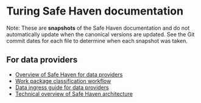 # Turing Safe Haven documentation

Note: These are **snapshots** of the Safe Haven documentation and do not automatically update when the canonical versions are updated. See the Git commit dates for each file to determine when each snapshot was taken.

## For data providers
- [Overview of Safe Haven for data providers](provider-overview.pdf)
- [Work package classification workflow](tiersflowchart.pdf)
- [Data ingress guide for data providers](provider-data-ingress.pdf)
- [Technical overview of Safe Haven architecture](provider-azure-implementation-details.pdf)

